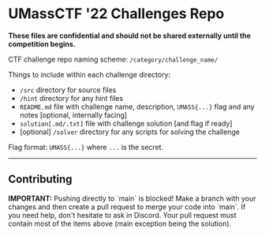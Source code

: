 <h1>UMassCTF '22 Challenges Repo</h1>

**These files are confidential and should not be shared externally until the competition begins.**

CTF challenge repo naming scheme:
`/category/challenge_name/`

Things to include within each challenge directory:
- `/src` directory for source files
- `/hint` directory for any hint files
- `README.md` file with challenge name, description, `UMASS{...}` flag and any notes [optional, internally facing]
- `solution[.md/.txt]` file with challenge solution [and flag if ready]
- [optional] `/solver` directory for any scripts for solving the challenge

Flag format: `UMASS{...}` where `...` is the secret.

<hr>
<h2>Contributing</h2>
<strong>IMPORTANT:</strong> Pushing directly to `main` is blocked! Make a branch with your changes and then create a pull request to merge your code into `main`. If you need help, don't hesitate to ask in Discord. Your pull request must contain most of the items above (main exception being the solution).
